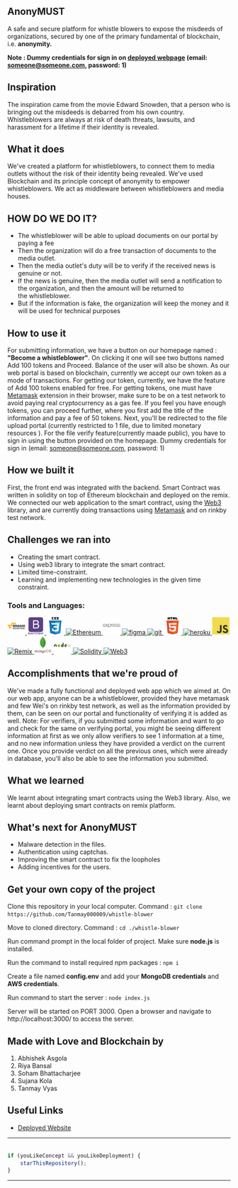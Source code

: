 ## AnonyMUST
A safe and secure platform for whistle blowers to expose the misdeeds of organizations, secured by one of the primary fundamental of blockchain, i.e.  **anonymity.**

**Note : Dummy credentials for sign in on [deployed webpage](http://be-anonym.us/) (email: someone@someone.com, password: 1)**

## Inspiration
The inspiration came from the movie Edward Snowden, that a person who is bringing out the misdeeds is debarred from his own country. Whistleblowers are always at risk of death threats, lawsuits, and harassment for a lifetime if their identity is revealed. 

## What it does
We've created a platform for whistleblowers, to connect them to media outlets without the risk of their identity being revealed. We've used Blockchain and its principle concept of anonymity to empower whistleblowers. We act as middleware between whistleblowers and media houses. 

## HOW  DO WE DO IT?
<ul>
<li>The whistleblower will be able to upload documents on our portal by paying a fee</li>
<li>Then the organization will do a free transaction of documents to the media outlet.</li>
<li>Then the media outlet's duty will be to verify if the received news is genuine or not.</li>
<li>If the news is genuine, then the media outlet will send a notification to the organization, and then the amount will be returned to the whistleblower.</li>
<li>But if the information is fake, the organization will keep the money and it will be used for technical purposes </li>
</ul>

## How to use it
For submitting information, we have a button on our homepage named : **"Become a whistleblower"**. On clicking it one will see two buttons named Add 100 tokens and Proceed. Balance of the user will also be shown. As our web portal is based on blockchain, currently we accept our own token as a mode of transactions. For getting our token, currently, we have the feature of Add 100 tokens enabled for free. For getting tokens, one must have [Metamask](https://metamask.io/) extension in their browser, make sure to be on a test network to avoid paying real cryptocurrency as a gas fee. If you feel you have enough tokens, you can proceed further, where you first add the title of the information and pay a fee of 50 tokens. Next, you'll be redirected to the file upload portal (currently restricted to 1 file, due to limited monetary resources ). For the file verify feature(currently maade public), you have to sign in using the button provided on the homepage. Dummy credentials for sign in (email: someone@someone.com, password: 1)

## How we built it
First, the front end was integrated with the backend. Smart Contract was written in solidity on top of Ethereum blockchain and deployed on the remix. We connected our web application to the smart contract, using the [Web3](https://web3js.readthedocs.io/en/v1.4.0/) library, and are currently doing transactions using [Metamask](https://metamask.io/) and on rinkby test network. 

## Challenges we ran into
<ul>
<li>Creating the smart contract.</li>
<li>Using web3 library to integrate the smart contract.</li>
<li>Limited time-constraint.</li>
<li>Learning and implementing new technologies in the given time constraint.</li>
</ul>

### Tools and Languages: 
<p align="left"> <a href="https://aws.amazon.com" target="_blank"> <img src="https://raw.githubusercontent.com/devicons/devicon/master/icons/amazonwebservices/amazonwebservices-original-wordmark.svg" alt="aws" width="40" height="40"/> </a> <a href="https://getbootstrap.com" target="_blank"> <img src="https://raw.githubusercontent.com/devicons/devicon/master/icons/bootstrap/bootstrap-plain-wordmark.svg" alt="bootstrap" width="40" height="40"/> </a> <a href="https://www.w3schools.com/css/" target="_blank"> <img src="https://raw.githubusercontent.com/devicons/devicon/master/icons/css3/css3-original-wordmark.svg" alt="css3" width="40" height="40"/> </a> <a href="https://ethereum.org/en/" target="_blank"> <img src="https://cryptologos.cc/logos/ethereum-eth-logo.png" alt="Ethereum" width="40" height="40"/> </a> <a href="https://expressjs.com" target="_blank"> <img src="https://raw.githubusercontent.com/devicons/devicon/master/icons/express/express-original-wordmark.svg" alt="express" width="40" height="40"/> </a> <a href="https://www.figma.com/" target="_blank"> <img src="https://www.vectorlogo.zone/logos/figma/figma-icon.svg" alt="figma" width="40" height="40"/> </a> <a href="https://git-scm.com/" target="_blank"> <img src="https://www.vectorlogo.zone/logos/git-scm/git-scm-icon.svg" alt="git" width="40" height="40"/> </a> <a href="https://www.w3.org/html/" target="_blank"> <img src="https://raw.githubusercontent.com/devicons/devicon/master/icons/html5/html5-original-wordmark.svg" alt="html5" width="40" height="40"/> </a> <a href="https://heroku.com" target="_blank"> <img src="https://www.vectorlogo.zone/logos/heroku/heroku-icon.svg" alt="heroku" width="40" height="40"/> </a> <a href="https://developer.mozilla.org/en-US/docs/Web/JavaScript" target="_blank"> <img src="https://raw.githubusercontent.com/devicons/devicon/master/icons/javascript/javascript-original.svg" alt="javascript" width="40" height="40"/> </a> <a href="https://remix.ethereum.org/" target="_blank"> <img src="https://repository-images.githubusercontent.com/59065830/b62be480-45d2-11ea-9989-803db0f9c44d" alt="Remix" width="40" height="40"/> </a> <a href="https://www.mongodb.com/" target="_blank"> <img src="https://raw.githubusercontent.com/devicons/devicon/master/icons/mongodb/mongodb-original-wordmark.svg" alt="mongodb" width="40" height="40"/> </a> <a href="https://nodejs.org" target="_blank"> <img src="https://raw.githubusercontent.com/devicons/devicon/master/icons/nodejs/nodejs-original-wordmark.svg" alt="nodejs" width="40" height="40"/> </a> <a href="https://docs.soliditylang.org/en/v0.8.7/" target="_blank"> <img src="https://docs.soliditylang.org/en/v0.8.7/_images/logo.svg" alt="Solidity" width="40" height="40"/> </a> <a href="https://web3js.readthedocs.io/en/v1.4.0/" target="_blank"> <img src="https://moralis.io/wp-content/uploads/2021/06/Blog-Web3js-1024x871.jpg" alt="Web3" width="40" height="40"/> </a>  </p>

## Accomplishments that we're proud of
We've made a fully functional and deployed web app which we aimed at. On our web app, anyone can be a whistleblower, provided they have metamask and few Wei's on rinkby test network, as well as the information provided by them, can be seen on our portal and functionality of verifying it is added as well.
Note: For verifiers, if you submitted some information and want to go and check for the same on verifying portal, you might be seeing different information at first as we only allow verifiers to see 1 information at a time, and no new information unless they have provided a verdict on the current one. Once you provide verdict on all the previous ones, which were already in database, you'll also be able to see the information you submitted.

## What we learned
We learnt about integrating smart contracts using the Web3 library. Also, we learnt about deploying smart contracts on remix platform.

## What's next for AnonyMUST
<ul>
<li>Malware detection in the files.</li>
<li>Authentication using captchas.</li>
<li>Improving the smart contract to fix the loopholes</li>
<li>Adding incentives for the users.</li>
</ul>

## Get your own copy of the project
Clone this repository in your local computer.
Command : `git clone https://github.com/Tanmay000009/whistle-blower`

Move to cloned directory.
Command : `cd ./whistle-blower`

Run command prompt in the local folder of project.
Make sure **node.js** is installed.

Run the command to install required npm packages :
`npm i`

Create a file named **config.env** and add your **MongoDB credentials** and **AWS credentials**.

Run command to start the server :
`node index.js`

Server will be started on PORT 3000. Open a browser and navigate to http://localhost:3000/ to access the server.

## Made with Love and Blockchain by
1. Abhishek Asgola
2. Riya Bansal
3. Soham Bhattacharjee
4. Sujana Kola
5. Tanmay Vyas

## Useful Links

- [Deployed Website](http://be-anonym.us/)

---------

```javascript

if (youLikeConcept && youLikeDeployment) {
    starThisRepository();
}

```

-----------
